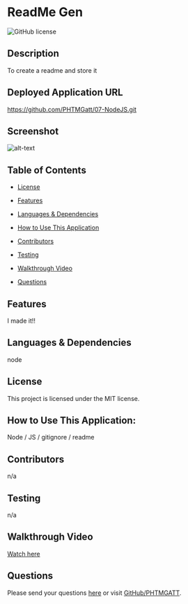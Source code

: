 # ReadMe Gen 
![GitHub license](https://img.shields.io/badge/license-mit-blue.svg)
## Description
To create a readme and store it
## Deployed Application URL
https://github.com/PHTMGatt/07-NodeJS.git
## Screenshot
![alt-text](n/a)
## Table of Contents

* [License](#license)

* [Features](#features)
* [Languages & Dependencies](#languagesanddependencies)
* [How to Use This Application](#howtouse)
* [Contributors](#contributors)
* [Testing](#testing)
* [Walkthrough Video](#walkthrough-video)
* [Questions](#questions)
## Features
I made it!!
## Languages & Dependencies
node
## License
This project is licensed under the MIT license.
## How to Use This Application:
Node / JS / gitignore / readme
## Contributors
n/a
## Testing
n/a
## Walkthrough Video
[Watch here](https://youtu.be/Ka0rxP4GhA0)
## Questions
Please send your questions [here](mailto:bryguy@gmail.com) or visit [GitHub/PHTMGATT](https://github.com/PHTMGATT).
